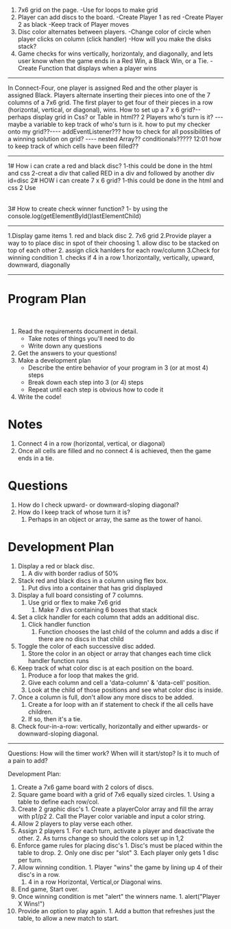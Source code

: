 1. 7x6 grid on the page.
    -Use for loops to make grid
2. Player can add discs to the board.
    -Create Player 1 as red
    -Create Player 2 as black
    -Keep track of Player moves
3. Disc color alternates between players.
      -Change color of circle when player clicks on column (click handler)
      -How will you make the disks stack?
4. Game checks for wins vertically, horizontaly, and diagonally, and lets user know when the game ends in a Red Win, a Black Win, or a Tie.
    -Create Function that displays when a player wins




-------------------------



In Connect-Four, one player is assigned Red and the other player is assigned Black. Players alternate inserting their pieces into one of the 7 columns of a 7x6 grid. The first player to get four of their pieces in a row (horizontal, vertical, or diagonal), wins.
How to set up a 7 x 6 grid?--perhaps display grid in Css? or Table in html??
2 Players who's turn is it? ---maybe a variable to kep track of who's turn is it.
how to put my checker onto my grid??---- addEventListener???
how to check for all possibilities of a winning solution on grid? ---- nested Array?? conditionals?????
12:01
how to keep track of which cells have been filled??



---------------------------



1# How i can crate a red and black disc?
    1-this could be done in the html and css
    2-creat a div that called RED in a div and followed by another div id=disc
2# HOW i can create 7 x 6 grid?
    1-this could be done in the html and css
    2 Use <table> <tr></tr></table>
3# How to create check winner function?
    1- by using the console.log(getElementById()lastElementChild)



-----------------



1.Display game items
    1. red and black disc 
    2. 7x6 grid 
2.Provide player a way to to place disc in spot of their choosing
    1. allow disc to be stacked on top of each other 
    2. assign click hanlders for each row/column
3.Check for winning condition
    1. checks if 4 in a row
        1.horizontally, vertically, upward, downward, diagonally 




----------------------




# Program Plan
​
1.  Read the requirements document in detail.
    * Take notes of things you'll need to do
    * Write down any questions
2.  Get the answers to your questions!
3.  Make a development plan
    * Describe the entire behavior of your program in 3 (or at most 4) steps
    * Break down each step into 3 (or 4) steps
    * Repeat until each step is obvious how to code it
4.  Write the code!
​
​
# Notes
1.  Connect 4 in a row (horizontal, vertical, or diagonal)
2.  Once all cells are filled and no connect 4 is achieved, then the game ends in a tie.
​
# Questions
1.  How do I check upward- or downward-sloping diagonal?
2.  How do I keep track of whose turn it is?
    1.  Perhaps in an object or array, the same as the tower of hanoi. 
​
# Development Plan
1.  Display a red or black disc.
    1.  A div with border radius of 50%
2.  Stack red and black discs in a column using flex box.
    1.  Put divs into a container that has grid displayed
3.  Display a full board consisting of 7 columns.
    1.  Use grid or flex to make 7x6 grid
        1.  Make 7 divs containing 6 boxes that stack
4.  Set a click handler for each column that adds an additional disc.
    1.  Click handler function
        1.  Function chooses the last child of the column and adds a disc if there are no discs in that child
5.  Toggle the color of each successive disc added.
    1.  Store the color in an object or array that changes each time click handler function runs
6.  Keep track of what color disc is at each position on the board. 
    1.  Produce a for loop that makes the grid.
    2.  Give each column and cell a 'data-column' & 'data-cell' position.
    3.  Look at the child of those positions and see what color disc is inside.
7.  Once a column is full, don't allow any more discs to be added.
    1.  Create a for loop with an if statement to check if the all cells have children.
    2.  If so, then it's a tie.
8.  Check four-in-a-row: vertically, horizontally and either upwards- or downward-sloping diagonal.



-------------



Questions:
How will the timer work?  When will it start/stop?  Is it to much of a pain to add?

Development Plan:
1. Create a 7x6 game board with 2 colors of discs.
  1. Square game board with a grid of 7x6 equally sized circles.
    1. Using a table to define each row/col.
  2. Create 2 graphic disc's
    1. Create a playerColor array and fill the array with p1/p2
      2. Call the Player color variable and input a color string.
2. Allow 2 players to play verse each other.
  1. Assign 2 players
    1. For each turn, activate a player and deactivate the other.
      2. As turns change so should the colors set up in 1,2
  2. Enforce game rules for placing disc's
    1. Disc's must be placed within the table to drop.
      2. Only one disc per "slot"
        3. Each player only gets 1 disc per turn.
  3. Allow winning condition.
    1. Player "wins" the game by lining up 4 of their disc's in a row.
      1. 4 in a row Horizontal, Vertical,or Diagonal wins.
3. End game, Start over.
  1. Once winning condition is met "alert" the winners name.
    1. alert("Player X Wins!")
  2. Provide an option to play again.
    1. Add a button that refreshes just the table, to allow a new match to start.



